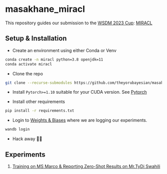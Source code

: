 # masakhane_miracl

This repository guides our submission to the [WSDM 2023 Cup](https://www.wsdm-conference.org/2023/program/wsdm-cup): [MIRACL](https://project-miracl.github.io/)

## Setup & Installation

* Create an environment using either Conda or Venv

```bash
conda create -n miracl python=3.8 openjdk=11
conda activate miracl
```

* Clone the repo

```bash
git clone --recurse-submodules https://github.com/theyorubayesian/masakhane_miracl.git 
```

* Install `Pytorch>=1.10` suitable for your CUDA version. See [Pytorch](https://pytorch.org/get-started/previous-versions/#v1101)

* Install other requirements

```bash
pip install -r requirements.txt
```

* Login to [Weights & Biases](https://wandb.ai/masakhane-miracl/masakhane-miracl) where we are logging our experiments.

```bash
wandb login
```

* Hack away 🔨🔨

## Experiments

1. [Training on MS Marco & Reporting Zero-Shot Results on Mr.TyDi Swahili](docs/finetuning_example.md)
